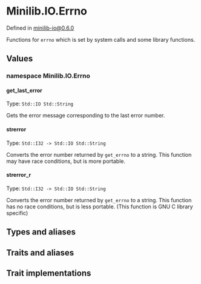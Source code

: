 # Minilib.IO.Errno

Defined in minilib-io@0.6.0

Functions for `errno` which is set by system calls and some library functions.

## Values

### namespace Minilib.IO.Errno

#### get_last_error

Type: `Std::IO Std::String`

Gets the error message corresponding to the last error number.

#### strerror

Type: `Std::I32 -> Std::IO Std::String`

Converts the error number returned by `get_errno` to a string.
This function may have race conditions, but is more portable.

#### strerror_r

Type: `Std::I32 -> Std::IO Std::String`

Converts the error number returned by `get_errno` to a string.
This function has no race conditions, but is less portable.  (This function is GNU C library specific)

## Types and aliases

## Traits and aliases

## Trait implementations